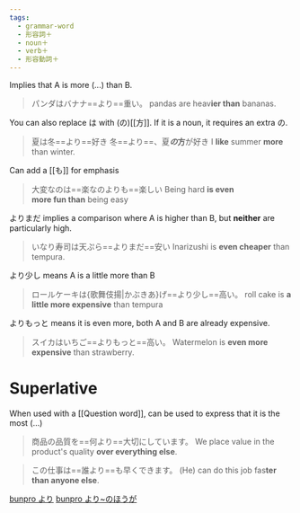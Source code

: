 ```yaml
---
tags:
  - grammar-word
  - 形容詞＋
  - noun＋
  - verb＋
  - 形容動詞＋
---
```

Implies that A is more (...) than B.

>パンダはバナナ==より==重い。
>pandas are heav**ier than** bananas.

You can also replace は with (の)[[方]]. If it is a noun, it requires an extra の. 
>夏は冬==より==好き
>冬==より==、夏***の*方**が好き
>I **like** summer **more** than winter.

Can add a [[も]] for emphasis
>大変なのは==楽なのよりも==楽しい
>Being hard **is even more fun than** being easy

よりまだ implies a comparison where A is higher than B,
but **neither** are particularly high.
>いなり寿司は天ぷら==よりまだ==安い
>Inarizushi is **even cheaper** than tempura.

より少し means A is a little more than B
>ロールケーキは{歌舞伎揚|かぶきあ}げ==より少し==高い。
> roll cake is **a little more expensive** than tempura

よりもっと means it is even more, both A and B are already expensive.
>スイカはいちご==よりもっと==高い。
>Watermelon is **even more expensive** than strawberry.
# Superlative
When used with a [[Question word]], can be used to express that it is the most (...)
>商品の品質を==何より==大切にしています。
>We place value in the product's quality **over everything else**.

>この仕事は==誰より==も早くできます。
>(He) can do this job fas**ter than anyone else**.

[bunpro より](https://bunpro.jp/grammar_points/%E3%82%88%E3%82%8A)
[bunpro より~のほうが](https://bunpro.jp/grammar_points/%E3%82%88%E3%82%8A-%E3%81%AE%E3%81%BB%E3%81%86%E3%81%8C)


